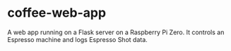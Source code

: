 # coffee-web-app
A web app running on a Flask server on a Raspberry Pi Zero. It controls an Espresso machine and logs Espresso Shot data. 
